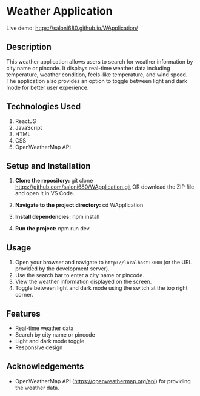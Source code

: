 # Weather Application

Live demo: https://saloni680.github.io/WApplication/

## Description
This weather application allows users to search for weather information by city name or pincode. It displays real-time weather data including temperature, weather condition, feels-like temperature, and wind speed. The application also provides an option to toggle between light and dark mode for better user experience.

## Technologies Used
1. ReactJS
2. JavaScript
3. HTML
4. CSS
5. OpenWeatherMap API

## Setup and Installation
1. **Clone the repository:**
   git clone https://github.com/saloni680/WApplication.git
   OR
   download the ZIP file and open it in VS Code.

3. **Navigate to the project directory:**
   cd WApplication

4. **Install dependencies:**
   npm install

5. **Run the project:**
   npm run dev

## Usage
1. Open your browser and navigate to `http://localhost:3000` (or the URL provided by the development server).
2. Use the search bar to enter a city name or pincode.
3. View the weather information displayed on the screen.
4. Toggle between light and dark mode using the switch at the top right corner.

## Features
- Real-time weather data
- Search by city name or pincode
- Light and dark mode toggle
- Responsive design

## Acknowledgements
- OpenWeatherMap API (https://openweathermap.org/api) for providing the weather data.

